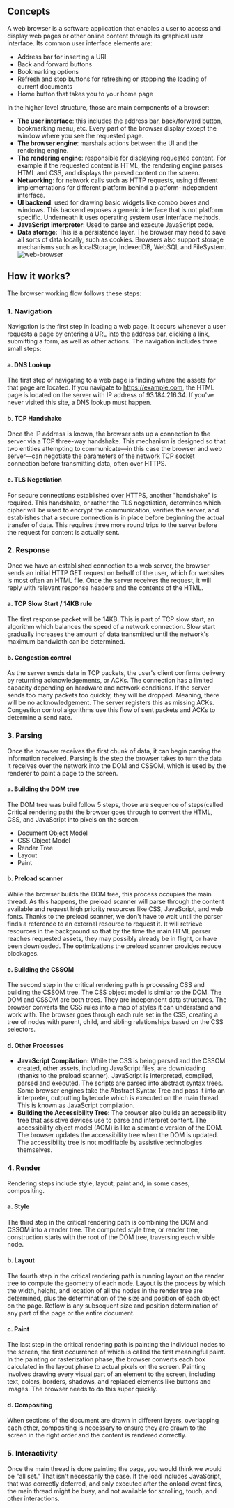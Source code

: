 ## Concepts
A web browser is a software application that enables a user to access and display web pages or other online content through its graphical user interface. Its common user interface elements are:
  - Address bar for inserting a URI
  - Back and forward buttons
  - Bookmarking options
  - Refresh and stop buttons for refreshing or stopping the loading of current documents
  - Home button that takes you to your home page

In the higher level structure, those are main components of a browser:
  - **The user interface**: this includes the address bar, back/forward button, bookmarking menu, etc. Every part of the browser display except the window where you see the requested page.
  - **The browser engine**: marshals actions between the UI and the rendering engine.
  - **The rendering engine**: responsible for displaying requested content. For example if the requested content is HTML, the rendering engine parses HTML and CSS, and displays the parsed content on the screen.
  - **Networking**: for network calls such as HTTP requests, using different implementations for different platform behind a platform-independent interface.
  - **UI backend**: used for drawing basic widgets like combo boxes and windows. This backend exposes a generic interface that is not platform specific. Underneath it uses operating system user interface methods.
  - **JavaScript interpreter**: Used to parse and execute JavaScript code.
  - **Data storage**: This is a persistence layer. The browser may need to save all sorts of data locally, such as cookies. Browsers also support storage mechanisms such as localStorage, IndexedDB, WebSQL and FileSystem.
![web-browser](https://user-images.githubusercontent.com/6258714/187022846-470777b9-69d5-4619-a2ff-2bbacdd3a4c7.png)

## How it works?
The browser working flow follows these steps:
### 1. Navigation
Navigation is the first step in loading a web page. It occurs whenever a user requests a page by entering a URL into the address bar, clicking a link, submitting a form, as well as other actions. The navigation includes three small steps:
#### a. DNS Lookup
The first step of navigating to a web page is finding where the assets for that page are located. If you navigate to https://example.com, the HTML page is located on the server with IP address of 93.184.216.34. If you've never visited this site, a DNS lookup must happen.
#### b. TCP Handshake
Once the IP address is known, the browser sets up a connection to the server via a TCP three-way handshake. This mechanism is designed so that two entities attempting to communicate—in this case the browser and web server—can negotiate the parameters of the network TCP socket connection before transmitting data, often over HTTPS.
#### c. TLS Negotiation
For secure connections established over HTTPS, another "handshake" is required. This handshake, or rather the TLS negotiation, determines which cipher will be used to encrypt the communication, verifies the server, and establishes that a secure connection is in place before beginning the actual transfer of data. This requires three more round trips to the server before the request for content is actually sent.
### 2. Response
Once we have an established connection to a web server, the browser sends an initial HTTP GET request on behalf of the user, which for websites is most often an HTML file. Once the server receives the request, it will reply with relevant response headers and the contents of the HTML.
#### a. TCP Slow Start / 14KB rule
The first response packet will be 14KB. This is part of TCP slow start, an algorithm which balances the speed of a network connection. Slow start gradually increases the amount of data transmitted until the network's maximum bandwidth can be determined.
#### b. Congestion control
As the server sends data in TCP packets, the user's client confirms delivery by returning acknowledgements, or ACKs. The connection has a limited capacity depending on hardware and network conditions. If the server sends too many packets too quickly, they will be dropped. Meaning, there will be no acknowledgement. The server registers this as missing ACKs. Congestion control algorithms use this flow of sent packets and ACKs to determine a send rate.
### 3. Parsing
Once the browser receives the first chunk of data, it can begin parsing the information received. Parsing is the step the browser takes to turn the data it receives over the network into the DOM and CSSOM, which is used by the renderer to paint a page to the screen.
#### a. Building the DOM tree
The DOM tree was build follow 5 steps, those are sequence of steps(called Critical rendering path) the browser goes through to convert the HTML, CSS, and JavaScript into pixels on the screen.
- Document Object Model
- CSS Object Model
- Render Tree
- Layout
- Paint
#### b. Preload scanner
While the browser builds the DOM tree, this process occupies the main thread. As this happens, the preload scanner will parse through the content available and request high priority resources like CSS, JavaScript, and web fonts. Thanks to the preload scanner, we don't have to wait until the parser finds a reference to an external resource to request it. It will retrieve resources in the background so that by the time the main HTML parser reaches requested assets, they may possibly already be in flight, or have been downloaded. The optimizations the preload scanner provides reduce blockages.
#### c. Building the CSSOM
The second step in the critical rendering path is processing CSS and building the CSSOM tree. The CSS object model is similar to the DOM. The DOM and CSSOM are both trees. They are independent data structures. The browser converts the CSS rules into a map of styles it can understand and work with. The browser goes through each rule set in the CSS, creating a tree of nodes with parent, child, and sibling relationships based on the CSS selectors.
#### d. Other Processes
- **JavaScript Compilation:** While the CSS is being parsed and the CSSOM created, other assets, including JavaScript files, are downloading (thanks to the preload scanner). JavaScript is interpreted, compiled, parsed and executed. The scripts are parsed into abstract syntax trees. Some browser engines take the Abstract Syntax Tree and pass it into an interpreter, outputting bytecode which is executed on the main thread. This is known as JavaScript compilation.
- **Building the Accessibility Tree:** The browser also builds an accessibility tree that assistive devices use to parse and interpret content. The accessibility object model (AOM) is like a semantic version of the DOM. The browser updates the accessibility tree when the DOM is updated. The accessibility tree is not modifiable by assistive technologies themselves.
### 4. Render
Rendering steps include style, layout, paint and, in some cases, compositing.
#### a. Style
The third step in the critical rendering path is combining the DOM and CSSOM into a render tree. The computed style tree, or render tree, construction starts with the root of the DOM tree, traversing each visible node.
#### b. Layout
The fourth step in the critical rendering path is running layout on the render tree to compute the geometry of each node. Layout is the process by which the width, height, and location of all the nodes in the render tree are determined, plus the determination of the size and position of each object on the page. Reflow is any subsequent size and position determination of any part of the page or the entire document.
#### c. Paint
The last step in the critical rendering path is painting the individual nodes to the screen, the first occurrence of which is called the first meaningful paint. In the painting or rasterization phase, the browser converts each box calculated in the layout phase to actual pixels on the screen. Painting involves drawing every visual part of an element to the screen, including text, colors, borders, shadows, and replaced elements like buttons and images. The browser needs to do this super quickly.
#### d. Compositing
When sections of the document are drawn in different layers, overlapping each other, compositing is necessary to ensure they are drawn to the screen in the right order and the content is rendered correctly.
### 5. Interactivity
Once the main thread is done painting the page, you would think we would be "all set." That isn't necessarily the case. If the load includes JavaScript, that was correctly deferred, and only executed after the onload event fires, the main thread might be busy, and not available for scrolling, touch, and other interactions.
